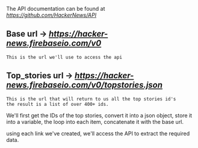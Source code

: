 The API documentation can be found at *https://github.com/HackerNews/API*

## Base url -> *https://hacker-news.firebaseio.com/v0*
    This is the url we'll use to access the api

## Top_stories url -> *https://hacker-news.firebaseio.com/v0/topstories.json*
    This is the url that will return to us all the top stories id's
    the result is a list of over 400+ ids.

We'll first get the IDs of the top stories, convert it into a json object,
store it into a variable, the loop into each item, concatenate it with the
base url.

using each link we've created, we'll access the API to extract the required data.
